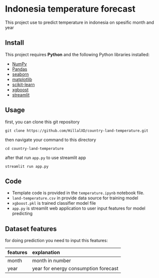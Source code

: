 
# Indonesia temperature forecast

This project use to predict temperature in indonesia on spesific month and year

## Install

This project requires **Python** and the following Python libraries installed:

- [NumPy](http://www.numpy.org/)
- [Pandas](http://pandas.pydata.org/)
- [seaborn](https://seaborn.pydata.org/)
- [matplotlib](http://matplotlib.org/)
- [scikit-learn](http://scikit-learn.org/stable/)
- [xgboost](https://xgboost.readthedocs.io/en/stable/)
- [streamlit](https://streamlit.io/)

## Usage

first, you can clone this git repository

```
git clone https://github.com/HillalXD/country-land-temperature.git
```

then navigate your command to this directory

```
cd country-land-temperature
```

after that run `app.py` to use streamlit app

```
streamlit run app.py
```


## Code 
- Template code is provided in the `temperature.ipynb` notebook file.
- `land-temperature.csv` in provide data source for training model
- `xgboost.pkl` is trained classifier model file
- `app.py` is streamlit web application to user input features for model predicting 


## Dataset features

for doing prediction you need to input this features:

| features  | explanation  | 
| :-------- | :------- | 
| month | month in number |
| year | year for energy consumption forecast|




